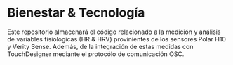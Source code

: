 # Bienestar & Tecnología
Este repositorio almacenará el código relacionado a la medición y análisis de variables fisiológicas (HR & HRV) provinientes de los sensores Polar H10 y Verity Sense. Además, de la integración de estas medidas con TouchDesigner mediante el protocólo de comunicación OSC.

